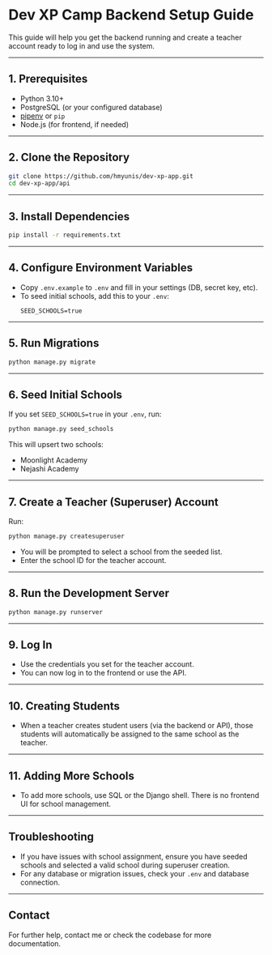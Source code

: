 # Dev XP Camp Backend Setup Guide

This guide will help you get the backend running and create a teacher account ready to log in and use the system.

---

## 1. Prerequisites

-   Python 3.10+
-   PostgreSQL (or your configured database)
-   [pipenv](https://pipenv.pypa.io/en/latest/) or `pip`
-   Node.js (for frontend, if needed)

---

## 2. Clone the Repository

```bash
git clone https://github.com/hmyunis/dev-xp-app.git
cd dev-xp-app/api
```

---

## 3. Install Dependencies

```bash
pip install -r requirements.txt
```

---

## 4. Configure Environment Variables

-   Copy `.env.example` to `.env` and fill in your settings (DB, secret key, etc).
-   To seed initial schools, add this to your `.env`:
    ```
    SEED_SCHOOLS=true
    ```

---

## 5. Run Migrations

```bash
python manage.py migrate
```

---

## 6. Seed Initial Schools

If you set `SEED_SCHOOLS=true` in your `.env`, run:

```bash
python manage.py seed_schools
```

This will upsert two schools:

-   Moonlight Academy
-   Nejashi Academy

---

## 7. Create a Teacher (Superuser) Account

Run:

```bash
python manage.py createsuperuser
```

-   You will be prompted to select a school from the seeded list.
-   Enter the school ID for the teacher account.

---

## 8. Run the Development Server

```bash
python manage.py runserver
```

---

## 9. Log In

-   Use the credentials you set for the teacher account.
-   You can now log in to the frontend or use the API.

---

## 10. Creating Students

-   When a teacher creates student users (via the backend or API), those students will automatically be assigned to the same school as the teacher.

---

## 11. Adding More Schools

-   To add more schools, use SQL or the Django shell. There is no frontend UI for school management.

---

## Troubleshooting

-   If you have issues with school assignment, ensure you have seeded schools and selected a valid school during superuser creation.
-   For any database or migration issues, check your `.env` and database connection.

---

## Contact

For further help, contact me or check the codebase for more documentation.

